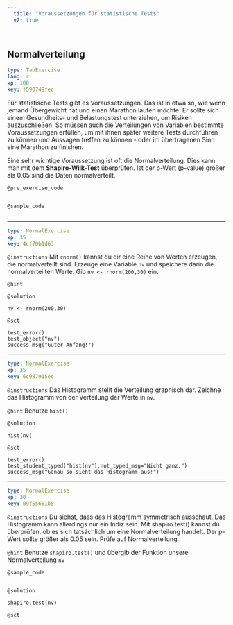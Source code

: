 ```yaml
---
  title: "Voraussetzungen für statistische Tests"
  v2: true

---
```

## Normalverteilung

```yaml
type: TabExercise 
lang: r
xp: 100 
key: f590749fec   
```

Für statistische Tests gibt es Voraussetzungen. Das ist in etwa so, wie wenn jemand Übergewicht hat und einen Marathon laufen möchte. Er sollte sich einem Gesundheits- und Belastungstest unterziehen, um Risiken auszuschließen. So müssen auch die Verteilungen von Variablen bestimmte Voraussetzungen erfüllen, um mit ihnen später weitere Tests durchführen zu können und Aussagen treffen zu können - oder im übertragenen Sinn eine Marathon zu finishen.

Eine sehr wichtige Voraussetzung ist oft die Normalverteilung. Dies kann man mit dem **Shapiro-Wilk-Test** überprüfen. Ist der p-Wert (p-value) größer als 0.05 sind die Daten normalverteilt.



`@pre_exercise_code`

```{r}

```

`@sample_code`

```{r}

```








***



```yaml
type: NormalExercise 
xp: 35 
key: 4cf70b1d63   
```



`@instructions`
Mit `rnorm()` kannst du dir eine Reihe von Werten erzeugen, die normalverteilt sind. Erzeuge eine Variable `nv` und speichere darin die normalverteilten Werte. Gib `nv <- rnorm(200,30)` ein.

`@hint`




`@solution`

```{r}
nv <- rnorm(200,30)
```
`@sct`

```{r}
test_error()
test_object("nv")
success_msg("Guter Anfang!")
```







***



```yaml
type: NormalExercise 
xp: 35 
key: 6c987915ec   
```



`@instructions`
Das Histogramm stellt die Verteilung graphisch dar. Zeichne das Histogramm von der Verteilung der Werte in `nv`.

`@hint`
Benutze `hist()`



`@solution`

```{r}
hist(nv)
```
`@sct`

```{r}
test_error()
test_student_typed("hist(nv"),not_typed_msg="Nicht ganz.")
success_msg("Genau so sieht das Histogramm aus!")
```







***



```yaml
type: NormalExercise 
xp: 30 
key: 09f55661b5   
```



`@instructions`
Du siehst, dass das Histogramm symmetrisch ausschaut. Das Histogramm kann allerdings nur ein Indiz sein. Mit shapiro.test() kannst du überprüfen, ob es sich tatsächlich um eine Normalverteilung handelt. Der p-Wert sollte größer als 0.05 sein. Prüfe auf Normalverteilung.

`@hint`
Benutze `shapiro.test()` und übergib der Funktion unsere Normalverteilung `nv`


`@sample_code`

```{r}

```

`@solution`

```{r}
shapiro.test(nv)
```
`@sct`

```{r}

```






